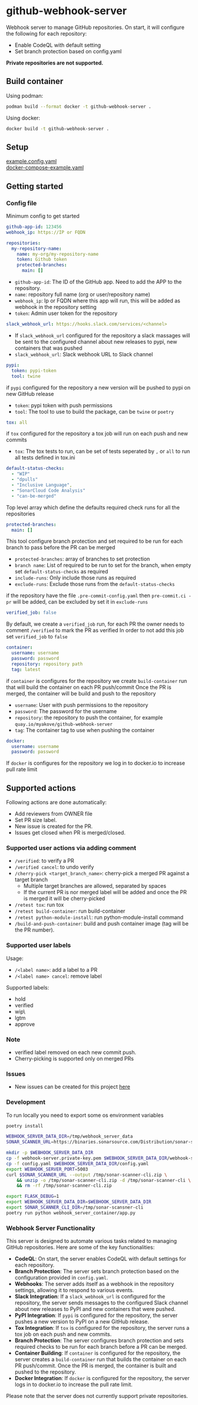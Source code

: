 # github-webhook-server

Webhook server to manage GitHub repositories.
On start, it will configure the following for each repository:

* Enable CodeQL with default setting
* Set branch protection based on config.yaml

**Private repositories are not supported.**

## Build container

Using podman:

```bash
podman build --format docker -t github-webhook-server .
```

Using docker:

```bash
docker build -t github-webhook-server .
```

## Setup

[example.config.yaml](https://github.com/myakove/github-webhook-server/blob/main/example.config.yaml)  
[docker-compose-example.yaml](https://github.com/myakove/github-webhook-server/blob/main/docker-compose-example.yaml)

## Getting started

### Config file

Minimum config to get started

```yaml
github-app-id: 123456
webhook_ip: https://IP or FQDN

repositories:
  my-repository-name:
    name: my-org/my-repository-name
    token: Github token
    protected-branches:
      main: []
```

* `github-app-id`: The ID of the GitHub app. Need to add the APP to the repository.
* `name`: repository full name (org or user/repository name)
* `webhook_ip`: Ip or FQDN where this app will run, this will be added as webhook in the repository setting
* `token`: Admin user token for the repository

```yaml
slack_webhook_url: https://hooks.slack.com/services/<channel>
```

* If `slack_webhook_url` configured for the repository a slack massages will be sent to the configured channel
about new releases to pypi, new containers that was pushed
* `slack_webhook_url`: Slack webhook URL to Slack channel

```yaml
pypi:
  token: pypi-token
  tool: twine
```

if `pypi` configured for the repository a new version will be pushed to pypi on new GitHub release

* `token`: pypi token with push permissions
* `tool`: The tool to use to build the package, can be `twine` or `poetry`

```yaml
tox: all
```

if `tox` configured for the repository a tox job will run on each push and new commits

* `tox`: The tox tests to run, can be set of tests seperated by `,` or `all` to run all tests defined in tox.ini

```yaml
default-status-checks:
  - "WIP"
  - "dpulls"
  - "Inclusive Language",
  - "SonarCloud Code Analysis"
  - "can-be-merged"
```

Top level array which define the defaults required check runs for all the repositories

```yaml
protected-branches:
  main: []
```

This tool configure branch protection and set required to be run for each branch to pass before the PR can be merged

* `protected-branches`: array of branches to set protection
* `branch name`: List of required to be run to set for the branch, when empty set `default-status-checks` as required
* `include-runs`: Only include those runs as required
* `exclude-runs`: Exclude those runs from the `default-status-checks`

if the repository have the file `.pre-commit-config.yaml` then `pre-commit.ci - pr` will be added, can be excluded by
set it in `exclude-runs`

```yaml
verified_job: false
```

By default, we create a `verified_job` run, for each PR the owner needs to comment `/verified` to mark the PR as verified
In order to not add this job set `verified_job` to `false`

```yaml
container:
  username: username
  password: password
  repository: repository path
  tag: latest
```

if `container` is configures for the repository we create `build-container` run that will build the container on each
PR push/commit
Once the PR is merged, the container will be build and push to the repository

* `username`: User with push permissions to the repository
* `password`: The password for the username
* `repository`: the repository to push the container, for example `quay.io/myakove/github-webhook-server`
* `tag`: The container tag to use when pushing the container

```yaml
docker:
  username: username
  password: password
```

If `docker` is configures for the repository we log in to docker.io to increase pull rate limit

## Supported actions

Following actions are done automatically:

* Add reviewers from OWNER file
* Set PR size label.
* New issue is created for the PR.
* Issues get closed when PR is merged/closed.

### Supported user actions via adding comment

* `/verified`: to verify a PR
* `/verified cancel`: to undo verify
* `/cherry-pick <target_branch_name>`: cherry-pick a merged PR against a target branch
  * Multiple target branches are allowed, separated by spaces
  * If the current PR is nor merged label will be added and once the PR is merged it will be cherry-picked
* `/retest tox`: run tox
* `/retest build-container`: run build-container
* `/retest python-module-install`: run python-module-install command
* `/build-and-push-container`: build and push container image (tag will be the PR number).

### Supported user labels

Usage:

* `/<label name>`: add a label to a PR
* `/<label name> cancel`: remove label

Supported labels:

* hold
* verified
* wip\
* lgtm
* approve

### Note

* verified label removed on each new commit push.
* Cherry-picking is supported only on merged PRs

### Issues

* New issues can be created for this project [here](https://github.com/myakove/github-webhook-server/issues)

### Development

To run locally you need to export some os environment variables

```bash
poetry install

WEBHOOK_SERVER_DATA_DIR=/tmp/webhook_server_data
SONAR_SCANNER_URL=https://binaries.sonarsource.com/Distribution/sonar-scanner-cli/sonar-scanner-cli-5.0.0.2966-linux.zip

mkdir -p $WEBHOOK_SERVER_DATA_DIR
cp -f webhook-server.private-key.pem $WEBHOOK_SERVER_DATA_DIR/webhook-server.private-key.pem
cp -f config.yaml $WEBHOOK_SERVER_DATA_DIR/config.yaml
export WEBHOOK_SERVER_PORT=5003
curl $SONAR_SCANNER_URL --output /tmp/sonar-scanner-cli.zip \
    && unzip -o /tmp/sonar-scanner-cli.zip -d /tmp/sonar-scanner-cli \
    && rm -rf /tmp/sonar-scanner-cli.zip

export FLASK_DEBUG=1
export WEBHOOK_SERVER_DATA_DIR=$WEBHOOK_SERVER_DATA_DIR
export SONAR_SCANNER_CLI_DIR=/tmp/sonar-scansner-cli
poetry run python webhook_server_container/app.py
```
### Webhook Server Functionality

This server is designed to automate various tasks related to managing GitHub repositories. Here are some of the key functionalities:

- **CodeQL**: On start, the server enables CodeQL with default settings for each repository.
- **Branch Protection**: The server sets branch protection based on the configuration provided in `config.yaml`.
- **Webhooks**: The server adds itself as a webhook in the repository settings, allowing it to respond to various events.
- **Slack Integration**: If a `slack_webhook_url` is configured for the repository, the server sends messages to the configured Slack channel about new releases to PyPI and new containers that were pushed.
- **PyPI Integration**: If `pypi` is configured for the repository, the server pushes a new version to PyPI on a new GitHub release.
- **Tox Integration**: If `tox` is configured for the repository, the server runs a tox job on each push and new commits.
- **Branch Protection**: The server configures branch protection and sets required checks to be run for each branch before a PR can be merged.
- **Container Building**: If `container` is configured for the repository, the server creates a `build-container` run that builds the container on each PR push/commit. Once the PR is merged, the container is built and pushed to the repository.
- **Docker Integration**: If `docker` is configured for the repository, the server logs in to docker.io to increase the pull rate limit.

Please note that the server does not currently support private repositories.
